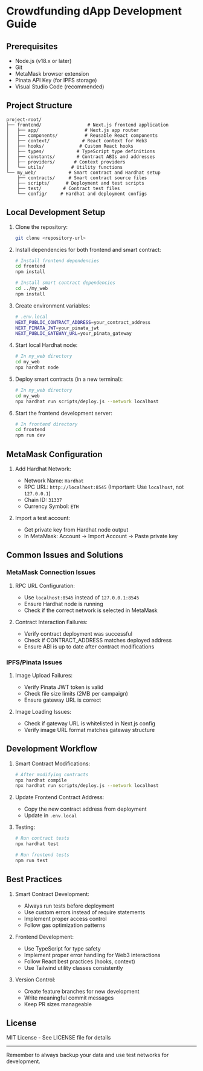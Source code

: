 # Crowdfunding dApp Development Guide

## Prerequisites

- Node.js (v18.x or later)
- Git
- MetaMask browser extension
- Pinata API Key (for IPFS storage)
- Visual Studio Code (recommended)

## Project Structure

```
project-root/
├── frontend/                 # Next.js frontend application
│   ├── app/                 # Next.js app router
│   ├── components/          # Reusable React components
│   ├── context/            # React context for Web3
│   ├── hooks/             # Custom React hooks
│   ├── types/            # TypeScript type definitions
│   ├── constants/        # Contract ABIs and addresses
│   ├── providers/       # Context providers
│   └── utils/          # Utility functions
└── my_web/            # Smart contract and Hardhat setup
    ├── contracts/     # Smart contract source files
    ├── scripts/      # Deployment and test scripts
    ├── test/        # Contract test files
    └── config/     # Hardhat and deployment configs
```

## Local Development Setup

1. Clone the repository:

   ```bash
   git clone <repository-url>
   ```

2. Install dependencies for both frontend and smart contract:

   ```bash
   # Install frontend dependencies
   cd frontend
   npm install

   # Install smart contract dependencies
   cd ../my_web
   npm install
   ```

3. Create environment variables:

   ```bash
   # .env.local
   NEXT_PUBLIC_CONTRACT_ADDRESS=your_contract_address
   NEXT_PINATA_JWT=your_pinata_jwt
   NEXT_PUBLIC_GATEWAY_URL=your_pinata_gateway
   ```

4. Start local Hardhat node:

   ```bash
   # In my_web directory
   cd my_web
   npx hardhat node
   ```

5. Deploy smart contracts (in a new terminal):

   ```bash
   # In my_web directory
   cd my_web
   npx hardhat run scripts/deploy.js --network localhost
   ```

6. Start the frontend development server:
   ```bash
   # In frontend directory
   cd frontend
   npm run dev
   ```

## MetaMask Configuration

1. Add Hardhat Network:

   - Network Name: `Hardhat`
   - RPC URL: `http://localhost:8545` (Important: Use `localhost`, not `127.0.0.1`)
   - Chain ID: `31337`
   - Currency Symbol: `ETH`

2. Import a test account:
   - Get private key from Hardhat node output
   - In MetaMask: Account -> Import Account -> Paste private key

## Common Issues and Solutions

### MetaMask Connection Issues

1. RPC URL Configuration:

   - Use `localhost:8545` instead of `127.0.0.1:8545`
   - Ensure Hardhat node is running
   - Check if the correct network is selected in MetaMask

2. Contract Interaction Failures:
   - Verify contract deployment was successful
   - Check if CONTRACT_ADDRESS matches deployed address
   - Ensure ABI is up to date after contract modifications

### IPFS/Pinata Issues

1. Image Upload Failures:

   - Verify Pinata JWT token is valid
   - Check file size limits (2MB per campaign)
   - Ensure gateway URL is correct

2. Image Loading Issues:
   - Check if gateway URL is whitelisted in Next.js config
   - Verify image URL format matches gateway structure

## Development Workflow

1. Smart Contract Modifications:

   ```bash
   # After modifying contracts
   npx hardhat compile
   npx hardhat run scripts/deploy.js --network localhost
   ```

2. Update Frontend Contract Address:

   - Copy the new contract address from deployment
   - Update in `.env.local`

3. Testing:

   ```bash
   # Run contract tests
   npx hardhat test

   # Run frontend tests
   npm run test
   ```

## Best Practices

1. Smart Contract Development:

   - Always run tests before deployment
   - Use custom errors instead of require statements
   - Implement proper access control
   - Follow gas optimization patterns

2. Frontend Development:

   - Use TypeScript for type safety
   - Implement proper error handling for Web3 interactions
   - Follow React best practices (hooks, context)
   - Use Tailwind utility classes consistently

3. Version Control:
   - Create feature branches for new development
   - Write meaningful commit messages
   - Keep PR sizes manageable

<!-- ## Deployment

### Local Testing

1. Start Hardhat node
2. Deploy contracts
3. Configure MetaMask
4. Run frontend application

### Testnet Deployment

1. Update hardhat.config.js with network details
2. Deploy to testnet
3. Update environment variables
4. Deploy frontend to chosen platform

## Contributing

1. Fork the repository
2. Create feature branch
3. Commit changes
4. Create Pull Request

## Support

For additional help:

- Check existing issues
- Create new issue with detailed description
- Join our Discord community -->

## License

MIT License - See LICENSE file for details

---

Remember to always backup your data and use test networks for development.
